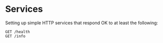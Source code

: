 # Services

Setting up simple HTTP services that respond OK to at least the following:

```
GET /health
GET /info
```
